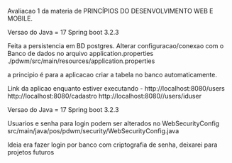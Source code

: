 Avaliacao 1 da materia de PRINCÍPIOS DO DESENVOLVIMENTO WEB E MOBILE.

Versao do Java = 17
Spring boot 3.2.3

Feita  a persistencia em BD postgres.
Alterar configuracao/conexao com o Banco de dados no arquivo application.properties  ./pdwm/src/main/resources/application.properties 

a principio é para a aplicacao criar a tabela no banco automaticamente.

Link da aplicao enquanto estiver executando -
http://localhost:8080/users
http://localhost:8080/cadastro
http://localhost:8080//users/iduser

Versao do Java = 17
Spring boot 3.2.3


Usuarios e senha para login podem ser alterados no WebSecurityConfig
src/main/java/pos/pdwm/security/WebSecurityConfig.java

Ideia era fazer login por banco com criptografia de senha, deixarei para projetos futuros